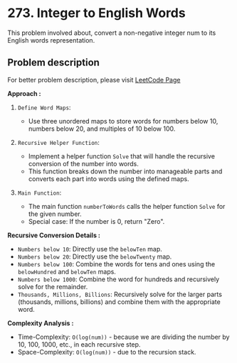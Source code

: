 # 273. Integer to English Words

This problem involved about, convert a non-negative integer num to its English words representation.

## Problem description

For better problem description, please visit [LeetCode Page](https://leetcode.com/problems/integer-to-english-words/description/)

**Approach :**<br/>

1. `Define Word Maps`:

    - Use three unordered maps to store words for numbers below 10, numbers below 20, and multiples of 10 below 100.

2. `Recursive Helper Function`:

    - Implement a helper function `Solve` that will handle the recursive conversion of the number into words.
    - This function breaks down the number into manageable parts and converts each part into words using the defined maps.

3. `Main Function`:
    - The main function `numberToWords` calls the helper function `Solve` for the given number.
    - Special case: If the number is 0, return "Zero".

**Recursive Conversion Details :**<br/>

-   `Numbers below 10`: Directly use the `belowTen` map.
-   `Numbers below 20`: Directly use the `belowTwenty` map.
-   `Numbers below 100`: Combine the words for tens and ones using the `belowHundred` and `belowTen` maps.
-   `Numbers below 1000`: Combine the word for hundreds and recursively solve for the remainder.
-   `Thousands, Millions, Billions`: Recursively solve for the larger parts (thousands, millions, billions) and combine them with the appropriate word.

**Complexity Analysis :**<br/>

-   Time-Complexity: `O(log(num))` - because we are dividing the number by 10, 100, 1000, etc., in each recursive step.
-   Space-Complexity: `O(log(num))` - due to the recursion stack.